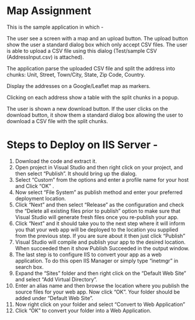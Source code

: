 # Map Assignment
 
This is the sample application in which - 
 
The user see a screen with a map and an upload button. The upload button show the user a standard dialog box which only accept CSV files. The user is able to upload a CSV file using this dialog (Test/sample CSV (AddressInput.csv) is attached).

The application parse the uploaded CSV file and split the address into chunks: Unit, Street, Town/City, State, Zip Code, Country.

Display the addresses on a Google/Leaflet map as markers.

Clicking on each address show a table with the split chunks in a popup.

The user is shown a new download button. If the user clicks on the download button, it show them a standard dialog box allowing the user to download a CSV file with the split chunks.

# Steps to Deploy on IIS Server - 

1. Download the code and extract it.
2. Open project in Visual Studio and then right click on your project, and then select “Publish”. It should bring up the dialog.
3. Select “Custom” from the options and enter a profile name for your host and Click “OK” .
4. Now select “File System” as publish method and enter your preferred deployment location.
5. Click “Next” and then select “Release” as the configuration and check the “Delete all existing files prior to publish” option to make sure that Visual Studio will generate fresh files once you re-publish your app.
6. Click “Next” and it should take you to the next step where it will inform you that your web app will be deployed to the location you supplied from the previous step. If you are sure about it then just click “Publish”
7. Visual Studio will compile and publish your app to the desired location. When succeeded then it show Publish Succeeded in the output window.
8. The last step is to configure IIS to convert your app as a web application. To do this open IIS Manager or simply type “inetmgr” in search box.
9. Expand the “Sites” folder and then right click on the “Default Web Site” and select “Add Virtual Directory”.
10. Enter an alias name and then browse the location where you publish the source files for your web app. Now click “OK”. Your folder should be added under “Default Web Site”.
11. Now right click on your folder and select “Convert to Web Application”
12. Click “OK” to convert your folder into a Web Application.
